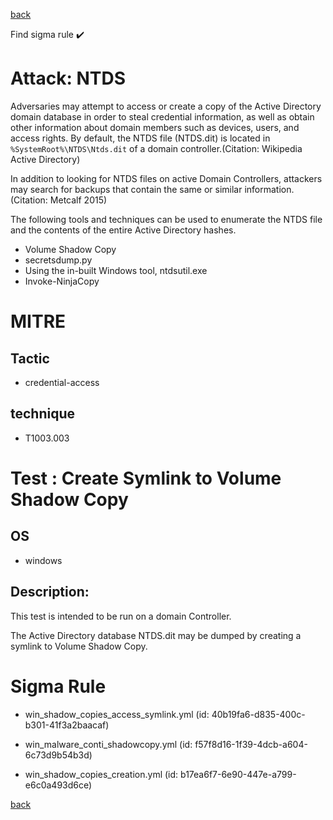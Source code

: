 
[back](../index.md)

Find sigma rule :heavy_check_mark: 

# Attack: NTDS 

Adversaries may attempt to access or create a copy of the Active Directory domain database in order to steal credential information, as well as obtain other information about domain members such as devices, users, and access rights. By default, the NTDS file (NTDS.dit) is located in <code>%SystemRoot%\NTDS\Ntds.dit</code> of a domain controller.(Citation: Wikipedia Active Directory)

In addition to looking for NTDS files on active Domain Controllers, attackers may search for backups that contain the same or similar information.(Citation: Metcalf 2015)

The following tools and techniques can be used to enumerate the NTDS file and the contents of the entire Active Directory hashes.

* Volume Shadow Copy
* secretsdump.py
* Using the in-built Windows tool, ntdsutil.exe
* Invoke-NinjaCopy


# MITRE
## Tactic
  - credential-access


## technique
  - T1003.003


# Test : Create Symlink to Volume Shadow Copy
## OS
  - windows


## Description:
This test is intended to be run on a domain Controller.

The Active Directory database NTDS.dit may be dumped by creating a symlink to Volume Shadow Copy.


# Sigma Rule
 - win_shadow_copies_access_symlink.yml (id: 40b19fa6-d835-400c-b301-41f3a2baacaf)

 - win_malware_conti_shadowcopy.yml (id: f57f8d16-1f39-4dcb-a604-6c73d9b54b3d)

 - win_shadow_copies_creation.yml (id: b17ea6f7-6e90-447e-a799-e6c0a493d6ce)



[back](../index.md)
